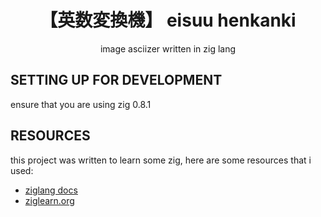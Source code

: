 <div align="center">

<h1>【英数変換機】 eisuu henkanki</h1>

image asciizer written in zig lang

</div>

## SETTING UP FOR DEVELOPMENT

ensure that you are using zig 0.8.1

## RESOURCES

this project was written to learn some zig, here are some resources that i
used:
- [ziglang docs](https://ziglang.org/documentation/0.8.1/#Introduction)
- [ziglearn.org](https://ziglearn.org/)
